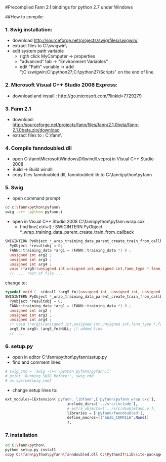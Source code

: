 #Precompiled Fann 2.1 bindings for python 2.7 under Windows

##How to compile:
### 1. Swig installation:
  * download http://sourceforge.net/projects/swig/files/swigwin/
  * extract files to C:\swigwin\
  * edit system path variable
    * rigth click MyComputer -> properties
    * "advanced" tab -> "Environment Variables"
    * edit "Path" variable -> add ";C:\swigwin\;C:\python27\;C:\python27\Scripts\" on the end of line.

### 2. Microsoft Visual C++ Studio 2008 Express:
  * download and install : http://go.microsoft.com/?linkid=7729279 

### 3. Fann 2.1
  * download: http://sourceforge.net/projects/fann/files/fann/2.1.0beta/fann-2.1.0beta.zip/download  
  * extract files to : C:\fann\

### 4. Compile fanndoubled.dll
  * open C:\fann\MicrosoftWindowsDll\windll.vcproj in Visual C++ Studio 2008
  * Build -> Build windll
  * copy files fanndoubled.dll, fanndoubled.lib to C:\fann\python\pyfann

### 5. Swig
  * open command prompt

``` sh
cd c:\fann\python\pyfann\
swig -c++ -python pyfann.i
```

  * open in Visual C++ Studio 2008 C:\fann\python\pyfann.wrap.cxx
    *  find line( ctrl+f) : SWIGINTERN PyObject     *_wrap_training_data_parent_create_train_from_callback

```c++
SWIGINTERN PyObject *_wrap_training_data_parent_create_train_from_callback(PyObject *SWIGUNUSEDPARM(self), PyObject *args) {
  PyObject *resultobj = 0;
  FANN::training_data *arg1 = (FANN::training_data *) 0 ;
  unsigned int arg2 ;
  unsigned int arg3 ;
  unsigned int arg4 ;
  void (*arg5)(unsigned int,unsigned int,unsigned int,fann_type *,fann_type *) = (void (*)(unsigned int,unsigned int,unsigned int,fann_type *,fann_type *)) 0 ;
  // .... rest of file ...
```

change to:

```c++
typedef void (__stdcall *arg5_fn)(unsigned int, unsigned int, unsigned int, fann_type*, fann_type*); // added line 
SWIGINTERN PyObject *_wrap_training_data_parent_create_train_from_callback(PyObject *SWIGUNUSEDPARM(self), PyObject *args) {
  PyObject *resultobj = 0;
  FANN::training_data *arg1 = (FANN::training_data *) 0 ;
  unsigned int arg2 ;
  unsigned int arg3 ;
  unsigned int arg4 ;
  /* void (*arg5)(unsigned int,unsigned int,unsigned int,fann_type *,fann_type *) = (void (*)(unsigned int,unsigned int,unsigned int,fann_type *,fann_type *)) 0 ;*/
  arg5_fn arg5= (arg5_fn)NULL; // added line
  // ....
```

### 6. setup.py
  * open in editor C:\fann\python\pyfann\setup.py
  * find and comment lines:

```python
# swig_cmd = 'swig -c++ -python pyfann/pyfann.i'
# print 'Running SWIG before:', swig_cmd
# os.system(swig_cmd)
```

  * change setup lines to:

``` python
ext_modules=[Extension('pyfann._libfann',['pyfann/pyfann_wrap.cxx'], 
                            include_dirs=['../src/include'], 
                            # extra_objects=['../src/doublefann.o'], 
                            libraries = ['pyfann/fanndoubled'],
                            define_macros=[("SWIG_COMPILE",None)]
                            ),
```

### 7. installation
```sh
cd C:\fann\python\
python setup.py install
copy C:\fann\python\pyfann\fanndoubled.dll C:\Python27\Lib\site-packages\pyfann\
```
